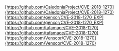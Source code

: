 [https://github.com/CaledoniaProject/CVE-2018-1270](https://github.com/CaledoniaProject/CVE-2018-1270)
[https://github.com/genxor/CVE-2018-1270_EXP](https://github.com/genxor/CVE-2018-1270_EXP)
[https://github.com/tafamace/CVE-2018-1270](https://github.com/tafamace/CVE-2018-1270)
[https://github.com/Venscor/CVE-2018-1270](https://github.com/Venscor/CVE-2018-1270)
